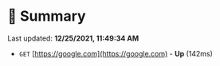 # 📖 Summary
Last updated: **12/25/2021, 11:49:34 AM**

- `GET` [https://google.com](https://google.com) - **Up** (142ms)
